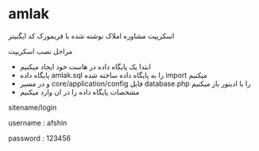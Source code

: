 amlak
=====
اسکریپت مشاوره املاک
نوشته شده با فریمورک کد ایگنیتر

مراحل نصب اسکریپت
 + ابتدا یک پایگاه داده در هاست خود ایجاد میکنیم
 + پایگاه داده amlak.sql را به پایگاه داده ساخته شده import میکنیم
 + و در مسیر  core/application/config فایل database.php را با ادیتور باز میکنیم 
 + مشخصات پایگاه داده را در ان وارد میکنیم 

sitename/login

username : afshin

password : 123456
